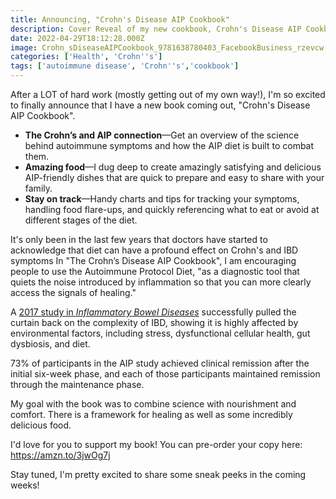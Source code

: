```yaml
---
title: Announcing, "Crohn's Disease AIP Cookbook"
description: Cover Reveal of my new cookbook, Crohn's Disease AIP Cookbook!
date: 2022-04-29T18:12:28.000Z
image: Crohn_sDiseaseAIPCookbook_9781638780403_FacebookBusiness_rzevcw.jpg
categories: ['Health', 'Crohn''s']
tags: ['autoimmune disease', 'Crohn''s','cookbook']
---
```


After a LOT of hard work (mostly getting out of my own way!), I'm so excited to finally announce that I have a new book coming out, "Crohn's Disease AIP Cookbook". 

- **The Crohn’s and AIP connection**—Get an overview of the science behind autoimmune symptoms and how the AIP diet is built to combat them.
- **Amazing food**—I dug deep to create amazingly satisfying and delicious AIP-friendly dishes that are quick to prepare and easy to share with your family.
- **Stay on track**—Handy charts and tips for tracking your symptoms, handling food flare-ups, and quickly referencing what to eat or avoid at different stages of the diet.

It's only been in the last few years that doctors have started to acknowledge that diet can have a profound effect on Crohn's and IBD symptoms In "The Crohn’s Disease AIP Cookbook", I am encouraging people to use the Autoimmune Protocol Diet, "as a diagnostic tool that quiets the noise introduced by inflammation so that you can more clearly access the signals of healing."

A [2017 study in *Inflammatory Bowel Diseases*](https://www.ncbi.nlm.nih.gov/pmc/articles/PMC5647120/) successfully pulled the curtain back on the complexity of IBD, showing it is highly affected by environmental factors, including stress, dysfunctional cellular health, gut dysbiosis, and diet.

73% of participants in the AIP study achieved clinical remission after the initial six-week phase, and each of those participants maintained remission through the maintenance phase.

My goal with the book was to combine science with nourishment and comfort. There is a framework for healing as well as some incredibly delicious food. 

I'd love for you to support my book! You can pre-order your copy here: https://amzn.to/3jwOg7j

Stay tuned, I'm pretty excited to share some sneak peeks in the coming weeks!